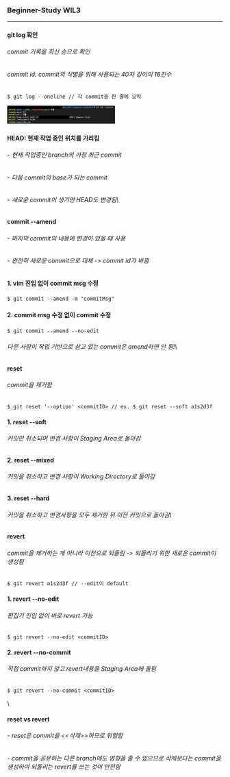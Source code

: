 ### Beginner-Study WIL3
---
#### git log 확인
###### commit 기록을 최신 순으로 확인
###### commit id: commit의 식별을 위해 사용되는 40자 길이의 16진수
    $ git log --oneline // 각 commit을 한 줄에 요약   
<img src="/Week3/git_log.jpg" width="50%" alt="Git Log"></img>   

#### HEAD: 현재 작업 중인 위치를 가리킴
###### - 현재 작업중인 branch의 가장 최근 commit
###### - 다음 commit의 base가 되는 commit
###### - 새로운 commit이 생기면 HEAD도 변경됨\

#### commit --amend
###### - 마지막 commit의 내용에 변경이 있을 때 사용
###### - 완전히 새로운 commit으로 대체 -> commit id가 바뀜

#### 1. vim 진입 없이 commit msg 수정
    $ git commit --amend -m "commitMsg"

#### 2. commit msg 수정 없이 commit 수정
    $ git commit --amend --no-edit
###### _다른 사람이 작업 기반으로 삼고 있는 commit은 amend하면 안 됨!_\

#### reset
###### commit을 제거함
    $ git reset '--option' <commitID> // ex. $ git reset --soft a1s2d3f
#### 1. reset --soft
###### 커밋만 취소되며 변경 사항이 Staging Area로 돌아감
#### 2. reset --mixed
###### 커밋을 취소하고 변경 사항이 Working Directory로 돌아감
#### 3. reset --hard
###### 커밋을 취소하고 변경사항을 모두 제거한 뒤 이전 커밋으로 돌아감\

#### revert
###### commit을 제거하는 게 아니라 이전으로 되돌림 -> 되돌리기 위한 새로운 commit이 생성됨
    $ git revert a1s2d3f // --edit이 default

#### 1. revert --no-edit
###### 편집기 진입 없이 바로 revert 가능
    $ git revert --no-edit <commitID>
#### 2. revert --no-commit
###### 직접 commit하지 않고 revert내용을 Staging Area에 올림
    $ git revert --no-commit <commitID>
\

#### reset vs revert
###### - reset은 commit을 <<삭제>>하므로 위험함
###### - commit을 공유하는 다른 branch에도 영향을 줄 수 있으므로 삭제보다는 commit을 생성하여 되돌리는 revert를 쓰는 것이 안전함